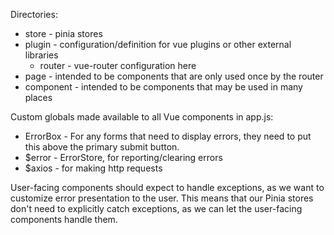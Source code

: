 Directories:

* store - pinia stores
* plugin - configuration/definition for vue plugins or other external libraries
  * router - vue-router configuration here
* page - intended to be components that are only used once by the router
* component - intended to be components that may be used in many places

Custom globals made available to all Vue components in app.js:

* ErrorBox - For any forms that need to display errors, they need to put this above the primary submit button.
* $error - ErrorStore, for reporting/clearing errors
* $axios - for making http requests

User-facing components should expect to handle exceptions, as we want to
customize error presentation to the user. This means that our Pinia stores don't
need to explicitly catch exceptions, as we can let the user-facing components
handle them.
